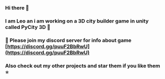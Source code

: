 ### Hi there 👋
### I am Leo an i am working on a 3D city builder game in unity called PyCity 3D 🌆
### 💬 Please join my discord server for info about game [https://discord.gg/puuF2BbRwU](https://discord.gg/puuF2BbRwU)
### Also check out my other projects and star them if you like them ⭐
